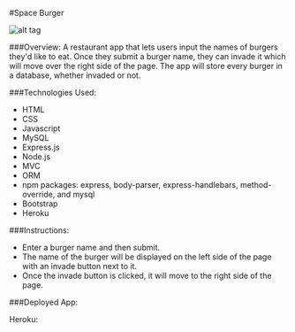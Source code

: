 #Space Burger

![alt tag](https://github.com/melissag13/burger/blob/master/public/assets/img/Screen%20Shot%202016-10-11%20at%209.24.46%20PM.png)

###Overview:
A restaurant app that lets users input the names of burgers they'd like to eat.  Once they submit a burger name, they can invade it which will move over the right side of the page.  The app will store every burger in a database, whether invaded or not.

###Technologies Used:
* HTML
* CSS
* Javascript
* MySQL
* Express.js
* Node.js
* MVC
* ORM
* npm packages: express, body-parser, express-handlebars, method-override, and mysql
* Bootstrap 
* Heroku

###Instructions:

* Enter a burger name and then submit.
* The name of the burger will be displayed on the left side of the page with an invade button next to it.
* Once the invade button is clicked, it will move to the right side of the page.  



###Deployed App:

Heroku: 
